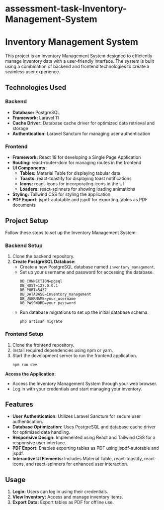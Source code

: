 # assessment-task-Inventory-Management-System

# Inventory Management System

This project is an Inventory Management System designed to efficiently manage inventory data with a user-friendly interface. The system is built using a combination of backend and frontend technologies to create a seamless user experience.

## Technologies Used

### Backend
- **Database:** PostgreSQL
- **Framework:** Laravel 11
- **Cache Driver:** Database cache driver for optimized data retrieval and storage
- **Authentication:** Laravel Sanctum for managing user authentication

### Frontend
- **Framework:** React 18 for developing a Single Page Application
- **Routing:** react-router-dom for managing routes in the frontend
- **UI Components:**
  - **Tables:** Material Table for displaying tabular data
  - **Toasts:** react-toastify for displaying toast notifications
  - **Icons:** react-icons for incorporating icons in the UI
  - **Loaders:** react-spinners for showing loading animations
- **Styling:** Tailwind CSS for styling the application
- **PDF Export:** jspdf-autotable and jspdf for exporting tables as PDF documents

## Project Setup

Follow these steps to set up the Inventory Management System:

### Backend Setup
1. Clone the backend repository.
2. **Create PostgreSQL Database:**
   - Create a new PostgreSQL database named `inventory_management`.
   - Set up your username and password for accessing the database.
     ```
     DB_CONNECTION=pgsql
     DB_HOST=127.0.0.1
     DB_PORT=5432
     DB_DATABASE=inventory_management
     DB_USERNAME=your_username
     DB_PASSWORD=your_password
     ```
   - Run database migrations to set up the initial database schema.
     ```
     php artisan migrate

### Frontend Setup
1. Clone the frontend repository.
2. Install required dependencies using npm or yarn.
3. Start the development server to run the frontend application.
   ```
   npm run dev

 **Access the Application:**
   - Access the Inventory Management System through your web browser.
   - Log in with your credentials and start managing your inventory.

## Features

- **User Authentication:** Utilizes Laravel Sanctum for secure user authentication.
- **Database Optimization:** Uses PostgreSQL and database cache driver for optimized data handling.
- **Responsive Design:** Implemented using React and Tailwind CSS for a responsive user interface.
- **PDF Export:** Enables exporting tables as PDF using jspdf-autotable and jspdf.
- **Interactive UI Elements:** Includes Material Table, react-toastify, react-icons, and react-spinners for enhanced user interaction.

## Usage

1. **Login:** Users can log in using their credentials.
2. **View Inventory:** Access and manage inventory items.
3. **Export Data:** Export tables as PDF for offline use.


